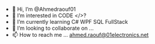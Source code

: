 - 👋 Hi, I’m @Ahmedraouf01
- 👀 I’m interested in CODE </>?
- 🌱 I’m currently learning C# WPF SQL FullStack
- 💞️ I’m looking to collaborate on ...
- 📫 How to reach me ... ahmed.raouf@01electronics.net

<!---
Ahmedraouf01/Ahmedraouf01 is a ✨ special ✨ repository because its `README.md` (this file) appears on your GitHub profile.
You can click the Preview link to take a look at your changes.
--->
